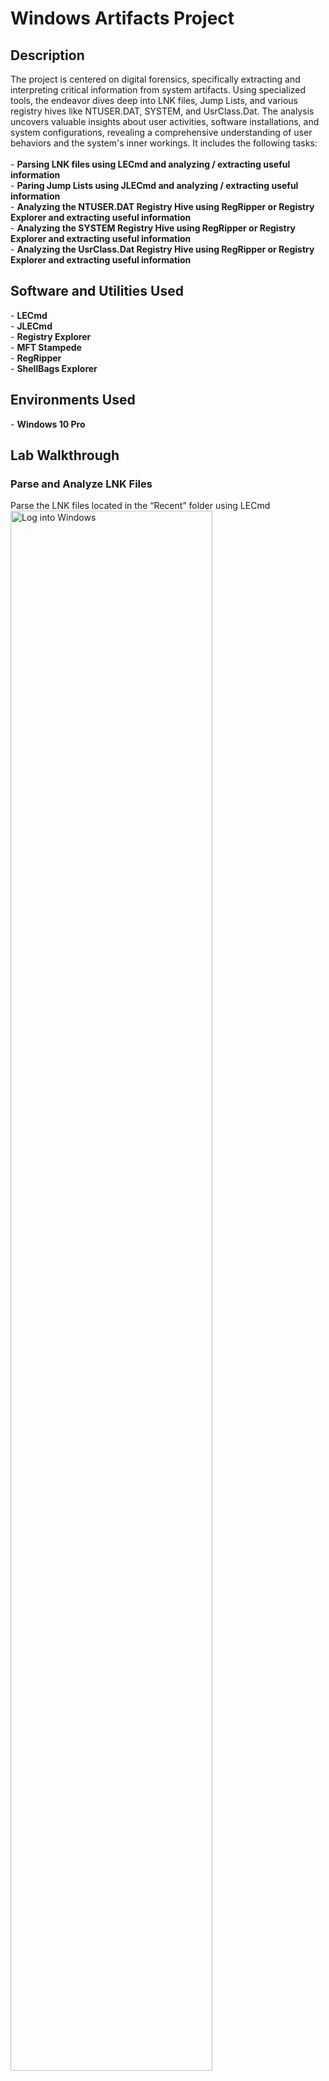<h1>Windows Artifacts Project</h1>


<h2>Description</h2>
The project is centered on digital forensics, specifically extracting and interpreting critical information from system artifacts. Using specialized tools, the endeavor dives deep into LNK files, Jump Lists, and various registry hives like NTUSER.DAT, SYSTEM, and UsrClass.Dat. The analysis uncovers valuable insights about user activities, software installations, and system configurations, revealing a comprehensive understanding of user behaviors and the system's inner workings. It includes the following tasks:
<br />
<br />
- <b>Parsing LNK files using LECmd and analyzing / extracting useful information</b> 
<br />
- <b>Paring Jump Lists using JLECmd and analyzing / extracting useful information </b>
<br />
- <b>Analyzing the NTUSER.DAT Registry Hive using RegRipper or Registry Explorer and extracting useful information</b>
<br />
- <b>Analyzing the SYSTEM Registry Hive using RegRipper or Registry Explorer and extracting useful information</b>
<br />
- <b>Analyzing the UsrClass.Dat Registry Hive using RegRipper or Registry Explorer and extracting useful information</b>
<br />


<h2>Software and Utilities Used</h2>
- <b> LECmd </b>
<br />
- <b>JLECmd</b>
<br />
- <b>Registry Explorer</b>
<br />
- <b>MFT Stampede</b>
<br />
- <b>RegRipper</b>
<br />
- <b>ShellBags Explorer</b>

<h2>Environments Used </h2>
- <b>Windows 10 Pro</b>


<h2>Lab Walkthrough</h2>
<h3>Parse and Analyze LNK Files</h3>
<p align="center">

Parse the LNK files located in the “Recent” folder using LECmd<br/>
<img src="https://i.imgur.com/s2K1kW5.png" height="80%" width="80%" alt="Log into Windows"/>
<br />
<br />
Answer the following questions: 
<br />
<br />
1) What was the file size in bytes of “Great Horned Owl.jpg” the last time it was opened?
<img src="https://i.imgur.com/hk10Q0p.png" height="80%" width="80%" alt="Log into Windows"/>
<br />
<br />
64476 bytes
<br />
<br />
2) What is the VSN associated with the volume from which a folder called “rust” was
opened?
<img src="https://i.imgur.com/GlJo4n8.png" height="80%" width="80%" alt="Log into Windows"/>
<br />
<br />
Volume Serial Number
6C191B65
<br />
<br />
3) How many different computer names are present in the collection of LNK files?
<img src="https://i.imgur.com/2cDortR.png" height="10%" width="80%" alt="Log into Windows"/>
<br />
<br />
4
<br />
<br />
4) Based on analysis of the LNK files, what time did the Max Powers user account start
downloading a KeePass .zip archive?
<img src="https://i.imgur.com/XcldsrL.png" height="80%" width="80%" alt="Log into Windows"/>
<br />
<br />
2018-04-26 16:29:30
<br />
<br />
5) How many different cloud storage services are referenced by the LNK files?
<img src="https://i.imgur.com/xH1sopa.png" height="80%" width="30%" alt="Log into Windows"/>
<img src="https://i.imgur.com/N6XmWvv.png" height="80%" width="30%" alt="Log into Windows"/>
<img src="https://i.imgur.com/Yl8Dju1.png" height="80%" width="30%" alt="Log into Windows"/>
<br />
<br />
3 different cloud storage services
<br />
<br />
6) What is the name of the computer on which the “rich.pdf” file is stored?
<img src="https://i.imgur.com/4Fl9OLQ.png" height="80%" width="30%" alt="Log into Windows"/>
<br />
<br />
Inconclusive
<br />
<br />
7) Based on analysis of the LNK files, what type of animals is the user of the “Sarah M”
account interested in?
<img src="https://i.imgur.com/eGwmEqq.png" height="80%" width="30%" alt="Log into Windows"/>
<br />
<br />
Mostly owls
<br />
<br />
8) What is the MFT record number (in decimal) of the file opened from a removable device
on 02/02/2017 22:38:36 UTC?
<img src="https://i.imgur.com/wgwqhGY.png" height="80%" width="30%" alt="Log into Windows"/>
<br />
<br />
3769120
<br />
<br />
9) When was the file “Owl_Emergency_Care.pdf” last modified in the “New Pet Care”
directory?
<img src="https://i.imgur.com/1X8Q39X.png" height="80%" width="30%" alt="Log into Windows"/>
<br />
<br />
Target Modified
2017-01-31 19:09:01
<br />
<br />

<h3>Parse and Analyze Jump Lists</h3>
<p align="center">

Parse the Jump Lists located in the “Recent\AutomaticDestinations” folder using JLEmd and
answer the following questions:
<img src="https://i.imgur.com/8XI3X1M.png" height="80%" width="80%" alt="Investigate FAT32"/>
<br />
<br />
Answer the following questions:
<br />
<br />
1) What is the name of the largest file referenced by the jump list records?
<img src="https://i.imgur.com/gnzPPCN.png" height="80%" width="80%" alt="Investigate FAT32"/>
<br />
<br />
Snowy Owl.jpg
<br />
<br />
2) What is the name of the subdirectory within the “maxpowers” user account folder where
a Python script appears to be stored?
<img src="https://i.imgur.com/xDrUTPc.png" height="80%" width="80%" alt="Investigate FAT32"/>
<br />
<br />
"Stuff"
<br />
<br />
3) When was the file “C:\Users\Win7\Documents\Personal.docx” last opened?
<img src="https://i.imgur.com/tsJsuK0.png" height="80%" width="80%" alt="Investigate FAT32"/>
<br />
<br />
Last Modified
2014-03-02 18:50:39
<br />
<br />
4) When was the file “Pygmy Owl.jpg” created in the “Pets” directory?
<img src="https://i.imgur.com/u3gm9wv.png" height="80%" width="80%" alt="Investigate FAT32"/>
<br />
<br />
Target Created
2017-01-27 17:19:14
<br />
<br />
5) What is the computer name of the system from which “EventIpAddresses.xlsx” was
opened?
<img src="https://i.imgur.com/vH5s8Qd.png" height="80%" width="80%" alt="Investigate FAT32"/>
<br />
<br />
Machine ID
desktop-edslqm8
<br />
<br />
6) How many different computer names are present in the collection of jump list records?
<img src="https://i.imgur.com/2dVXz9W.png" height="80%" width="80%" alt="Investigate FAT32"/>
<br />
<br />
3
<br />
<br />
7) Based on AppID, how many different versions of Excel are represented in the collection of
jump list records?
<img src="https://i.imgur.com/Frjnbmz.png" height="80%" width="80%" alt="Investigate FAT32"/>
<br />
<br />
2 versions
<br />
<br />
8) Based on the jump list records available for analysis, what is the most recently used web
browser?
<img src="https://i.imgur.com/UF3n9wD.png" height="80%" width="80%" alt="Investigate FAT32"/>
<br />
<br />
Based on its AppID and last modified timestamp, Microsoft Edge
<br />
<br />

<h3>Analyzing the NTUSER.DAT Registry Hive</h3>
<p align="center">

Parse the NTUSER.DAT registry hive located in the “Reg” folder using RegRipper and/or view the
hive contents using Registry Explorer
<img src="https://i.imgur.com/fjDCiZF.png" height="80%" width="80%" alt="Investigate FAT32"/>
<br />
<br />
Answer the following questions:
<br />
<br />
1) What version of Python was downloaded to this system?
<img src="https://i.imgur.com/fjDCiZF.png" height="80%" width="80%" alt="Investigate FAT32"/>
<br />
<br />
Version 2.7
<br />
<br />
2) What is the name of the directory in which “Starter.docx” is stored?
<img src="https://i.imgur.com/Z4k60iC.png" height="80%" width="80%" alt="Investigate FAT32"/>
<br />
<br />
C:\Users\maxpowers\Documents\Starter.docx
<br />
<br />
3) What version of KeePass appears to be installed or used on this system?
<img src="https://i.imgur.com/4pWHPM9.png" height="80%" width="80%" alt="Investigate FAT32"/>
<br />
<br />
Version 1.35
<br />
<br />
4) When was the file “Database.kdb” last opened?
<img src="https://i.imgur.com/XD0HlSk.png" height="80%" width="80%" alt="Investigate FAT32"/>
<br />
<br />
Opened On
2018-04-26 16:32:46
<br />
<br />
5) What is the file extension most recently opened by this user account?
<img src="https://i.imgur.com/AKXZq30.png" height="80%" width="80%" alt="Investigate FAT32"/>
<br />
<br />
.lnk
<br />
<br />
6) Based on the UserAssist subkey, how many times was “mspaint.exe” executed by this
user account?
<img src="https://i.imgur.com/W4cv6Qn.png" height="80%" width="80%" alt="Investigate FAT32"/>
<br />
<br />
7 times
<br />
<br />
7) Based on the “Run” subkey, how many programs are configured to start when this user
account logs on to the system?
<img src="https://i.imgur.com/W4PXpEF.png" height="80%" width="80%" alt="Investigate FAT32"/>
<br />
<br />
1 - OneDrive
<br />
<br />
8) When was the program “atom” installed on the system?
<img src="https://i.imgur.com/9UR4MG0.png" height="80%" width="80%" alt="Investigate FAT32"/>
<br />
<br />
April 9, 2018
<br />
<br />

<h3>Analyzing the SOFTWARE Registry Hive</h3>
<p align="center">

Parse the SOFTWARE registry hive located in the “Reg” folder using RegRipper and/or view the
hive contents using Registry Explorer
<img src="https://i.imgur.com/fjDCiZF.png" height="80%" width="80%" alt="Investigate FAT32"/>
<br />
<br />
Answer the following questions:
<br />
<br />
1) Based on the “Run” subkey, how many programs are configured to start when this
computer starts?
<img src="https://i.imgur.com/gQ7luKY.png" height="80%" width="80%" alt="Investigate FAT32"/>
<br />
<br />
4 Programs
<br />
<br />
2) What is the Security Identifier (SID) associated with the “Sarah M” user account?
<img src="https://i.imgur.com/ef0Xhlw.png" height="80%" width="80%" alt="Investigate FAT32"/>
<br />
<br />
S-1-5-21-929903582-3707417421-3176878646-1002
<br />
<br />
3) What is the Volume Serial Number (VSN), in decimal, associated with the SanDisk Cruzer
Glide USB device that was connected to the system?
<img src="https://i.imgur.com/3zahrJ3.png" height="80%" width="80%" alt="Investigate FAT32"/>
<br />
<br />
2159839650
<br />
<br />
4) What is the LastWrite time associated with the
“Microsoft\DirectPlayNATHelp\DPNHPAST” subkey?
<img src="https://i.imgur.com/pTTTRV4.png" height="80%" width="80%" alt="Investigate FAT32"/>
<br />
<br />
2017-01-27 02:32:37
<br />
<br />
5) What is the name of the “Foxit Software” application that is installed on the system?
<img src="https://i.imgur.com/PtHVBUG.png" height="80%" width="80%" alt="Investigate FAT32"/>
<br />
<br />
Foxit Phantom
<br />
<br />
6) What version of operating system is installed?
<img src="https://i.imgur.com/ABoqWSG.png" height="80%" width="80%" alt="Investigate FAT32"/>
<br />
<br />
Windows 10 Pro Version 6.3
<br />
<br />
7) When was the operating system installed?
<img src="https://i.imgur.com/jq9gYEl.png" height="80%" width="80%" alt="Investigate FAT32"/>
<br />
<br />
2017-01-27 02:58:47
<br />
<br />

<h3>Analyzing the SYSTEM Registry Hive</h3>
<p align="center">

Parse the SYSTEM registry hive located in the “Reg” folder using RegRipper and/or view the hive
contents using Registry Explorer
<img src="https://i.imgur.com/q3zjOGV.png" height="80%" width="80%" alt="Investigate FAT32"/>
<br />
<br />
Answer the following questions:
<br />
<br />
1) Based on the USBSTOR subkey, how many USB devices appear to have been connected
to this system?
<img src="https://i.imgur.com/xUYGQif.png" height="80%" width="80%" alt="Investigate FAT32"/>
<br />
<br />
2 Devices
<br />
<br />
2) What is the serial number of the SanDisk Cruzer Glide device?
<img src="https://i.imgur.com/CaJ8j5l.png" height="80%" width="80%" alt="Investigate FAT32"/>
<br />
<br />
20051739911AEEC1DE29&0
<br />
<br />
3) What is the computer name of this system?
<img src="https://i.imgur.com/l0nC9n1.png" height="80%" width="80%" alt="Investigate FAT32"/>
<br />
<br />
DESKTOP-KLOQJ0V
<br />
<br />
4) When does the computer name of this system appear to have been last changed or set?
<img src="https://i.imgur.com/yYN8p4D.png" height="80%" width="80%" alt="Investigate FAT32"/>
<br />
<br />
2017-01-27 02:32:40
<br />
<br />
5) Based on the ShimCache, what is the last modification time of
“C:\WINDOWS\sysWOW64\wbem\wmiprvse.exe”?
*Note: Registry Explorer would crash when trying to open the AppCompatCache key so I had to use RegRipper
<img src="https://i.imgur.com/P51EMrf.png" height="80%" width="80%" alt="Investigate FAT32"/>
<br />
<br />
2016-07-16 11:42:56
<br />
<br />
6) For the “Standard Profile” configuration of the Windows firewall, what is the default
logging location for firewall logs?
<img src="https://i.imgur.com/Fuz8QOU.png" height="80%" width="80%" alt="Investigate FAT32"/>
<br />
<br />
%systemroot%\system32\LogFiles\Firewall\pfirewall.log
<br />
<br />

<h3>Analyzing the UsrClass.Dat Registry Hive</h3>
<p align="center">

Parse the UsrClass.Dat registry hive located in the “Reg” folder using Shellbags Explorer
<img src="https://i.imgur.com/M2fA5IV.png" height="80%" width="80%" alt="Investigate FAT32"/>
<br />
<br />
Answer the following questions:
<br />
<br />
1) What is the name of the .zip file located in the user’s Downloads directory?
<img src="https://i.imgur.com/fHnhsa5.png" height="80%" width="80%" alt="Investigate FAT32"/>
<br />
<br />
webbrowserpassview.zip
<br />
<br />
2) Based on the user’s interaction with the Control Panel applet, what type of activity does
it appear the user was conducting in the Control Panel?
<img src="https://i.imgur.com/vYVSd4F.png" height="80%" width="80%" alt="Investigate FAT32"/>
<br />
<br />
Change an Account within User Accounts: This indicates that the user was likely reviewing or potentially making modifications to an account on the system. 
<br />
System within System and Security: This indicates the user was accessing system properties, which is where details about the computer (e.g., computer name, system type, RAM, etc.) are displayed. Additionally, this is where one might go to join a domain, view computer performance information, or view/change the computer's name.
<br />
<br />
3) What is the first interacted timestamp of the “C:\Python27\Lib\site-packages\requests2.18.4.dist-info” directory?
<img src="https://i.imgur.com/dn3M1lg.png" height="80%" width="80%" alt="Investigate FAT32"/>
<br />
<br />
2018-03-13 18:50:10.975
<br />
<br />
4) Based on shellbags analysis, how many subdirectories are visible within the “C:\Projects”
directory?
<img src="https://i.imgur.com/JajCzeH.png" height="80%" width="80%" alt="Investigate FAT32"/>
<br />
<br />
5 Subdirectories
<br />
<br />
5) Based on shellbags analysis, what is the name of the last directory with which this user
account interacted?
<img src="https://i.imgur.com/pfq8sUg.png" height="80%" width="80%" alt="Investigate FAT32"/>
<br />
<br />
C:\Users\maxpowers\Documents 2018-05-04 22:00:48.984
<br />
<br />
<h2>Conclusion </h2>
This digital forensic exploration successfully delved into various system artifacts, revealing intricate details of user activities and system configurations. By employing specialized tools, the project was able to extract crucial data from LNK files, Jump Lists, and diverse registry hives. This in-depth analysis not only showcases the vast capabilities of modern forensic methodologies but also underscores the importance of such investigations in understanding user behaviors and ensuring cybersecurity.
